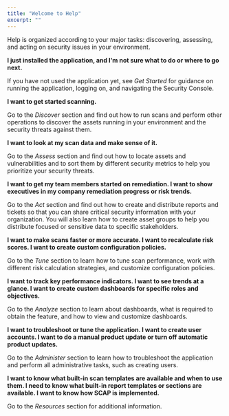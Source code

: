 ```yaml
---
title: "Welcome to Help"
excerpt: ""
---
```

Help is organized according to your major tasks: discovering, assessing, and acting on security issues in your environment.

**I just installed the application, and I'm not sure what to do or where to go next.**

If you have not used the application yet, see _Get Started_ for guidance on running the application, logging on, and navigating the Security Console.

**I want to get started scanning.**

Go to the _Discover_ section and find out how to run scans and perform other operations to discover the assets running in your environment and the security threats against them.

**I want to look at my scan data and make sense of it.**

Go to the _Assess_ section and find out how to locate assets and vulnerabilities and to sort them by different security metrics to help you prioritize your security threats.

**I want to get my team members started on remediation. I want to show executives in my company remediation progress or risk trends.**

Go to the _Act_ section and find out how to create and distribute reports and tickets so that you can share critical security information with your organization. You will also learn how to create asset groups to help you distribute focused or sensitive data to specific stakeholders.

**I want to make scans faster or more accurate. I want to recalculate risk scores. I want to create custom configuration policies.**

Go to the _Tune_ section to learn how to tune scan performance, work with different risk calculation strategies, and customize configuration policies.

**I want to track key performance indicators. I want to see trends at a glance. I want to create custom dashboards for specific roles and objectives.**

Go to the _Analyze_ section to learn about dashboards, what is required to obtain the feature, and how to view and customize dashboards.

**I want to troubleshoot or tune the application. I want to create user accounts. I want to do a manual product update or turn off automatic product updates.**

Go to the _Administer_ section to learn how to troubleshoot the application and perform all administrative tasks, such as creating users.

**I want to know what built-in scan templates are available and when to use them. I need to know what built-in report templates or sections are available. I want to know how SCAP is implemented.**

Go to the _Resources_ section for additional information.